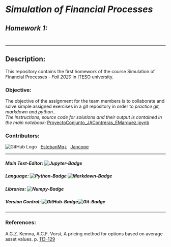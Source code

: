 # ***Simulation of Financial Processes***
## *Homework 1:* <br><br>
---
## **Description:**
This repository contains the first homework of the course Simulation of Financial Processes - *Fall 2020* in [ITESO](https://www.topuniversities.com/universities/iteso-universidad-jesuita-de-guadalajara) university. 
<br>

### **Objective:**
The objective of the assignment for the team members is to collaborate and solve simple assigned exercises in a git repository in order to *practice git, markdown and python.*.<br>
*The instructions, source code for solutions and their output is contained in the main notebook:* [ProyectoConjunto_JAContreras_EMarquez.ipynb](https://github.com/EstebanMqz/FPS-Hw1_MD-Py_Ex./blob/main/ProyectoConjunto_JAContreras_EMarquez.ipynb)

### **Contributors:** 
![GitHub Logo](https://github.com/EstebanMqz.png?size=30) &nbsp; [EstebanMqz](https://github.com/EstebanMqz) &nbsp; [Jancope](https://github.com/Jancope)

---
##### Main Text-Editor: ![Jupyter-Badge](https://img.shields.io/badge/Jupyter-Notebook-orange.svg?style=flat-square&logo=Jupyter&logoColor=white)

##### Language: ![Python-Badge](https://img.shields.io/badge/Python-3776AB.svg?style=flat-square&logo=Python&logoColor=white)&nbsp;![Markdown-Badge](https://img.shields.io/badge/Markdown-000000.svg?style=flat-square&logo=Markdown&logoColor=white)<br>
##### Libraries: ![Numpy-Badge](https://img.shields.io/badge/Numpy-013243?style=flat-square&logo=numpy&logoColor=white)<br>
##### Version Control:&nbsp;![GitHub-Badge](https://img.shields.io/badge/GitHub-100000?style=flat-square&logo=github&logoColor=white)![Git-Badge](https://img.shields.io/badge/Git-F05032.svg?style=flat-square&logo=Git&logoColor=white) <br>
---
### **References:** 
A.G.Z. Kemna, A.C.F. Vorst, A pricing method for options based on average asset values. p. [113-129](https://www.sciencedirect.com/science/article/abs/pii/0378426690900395#preview-section-references)



